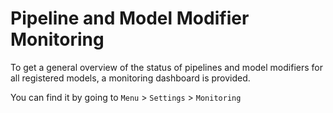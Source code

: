<!--
 ~ SPDX-FileCopyrightText: Copyright DB InfraGO AG and contributors
 ~ SPDX-License-Identifier: Apache-2.0
 -->

# Pipeline and Model Modifier Monitoring

To get a general overview of the status of pipelines and model modifiers for
all registered models, a monitoring dashboard is provided.

You can find it by going to `Menu` > `Settings` > `Monitoring`

